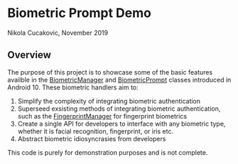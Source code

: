 # Biometric Prompt Demo
Nikola Cucakovic, November 2019

## Overview
The purpose of this project is to showcase some of the basic features availble in the [BiometricManager](https://developer.android.com/reference/androidx/biometric/BiometricManager) and [BiometricPrompt](https://developer.android.com/reference/android/hardware/biometrics/BiometricPrompt) classes introduced in Android 10. These biometric handlers aim to:

1. Simplify the complexity of integrating biometric authentication  
2. Superseed exsisting methods of integrating biometric authentication, such as the [FingerprintManager](https://developer.android.com/reference/android/hardware/fingerprint/FingerprintManager) for fingerprint biometrics
3. Create a single API for developers to interface with any biometric type, whether it is facial recognition, fingerprint, or iris etc.
4. Abstract biometric idiosyncrasies from developers

This code is purely for demonstration purposes and is not complete.
